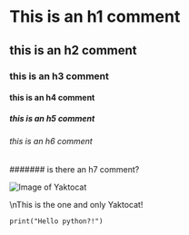 # This is an h1 comment
## this is an h2 comment
### this is an h3 comment
#### this is an h4 comment
##### this is an h5 comment
###### this is an h6 comment
####### is there an h7 comment?

![Image of Yaktocat](https://octodex.github.com/images/yaktocat.png)

\nThis is the one and only Yaktocat!

```{python}
print("Hello python?!")
```
